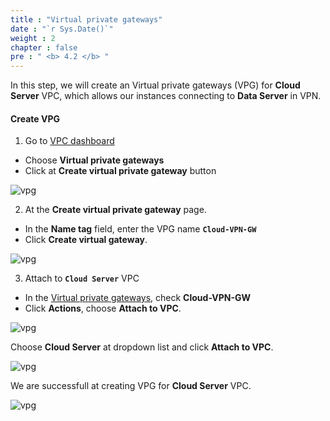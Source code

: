 ```yaml
---
title : "Virtual private gateways"
date : "`r Sys.Date()`"
weight : 2
chapter : false
pre : " <b> 4.2 </b> "
---
```



In this step, we will create an Virtual private gateways (VPG) for **Cloud Server** VPC, which allows our instances connecting to **Data Server** in VPN. 

#### Create **VPG**

1. Go to [VPC dashboard](https://console.aws.amazon.com/vpcconsole/)
  + Choose **Virtual private gateways**
  + Click at **Create virtual private gateway** button



![vpg](/aws-fcj/images/4.sitetositevpn/vpg-01.png)

2. At the **Create virtual private gateway** page.
  + In the **Name tag** field, enter the VPG name **`Cloud-VPN-GW`**
  + Click **Create virtual gateway**.

![vpg](/aws-fcj/images/4.sitetositevpn/vpg-02.png)


3. Attach to **`Cloud Server`** VPC
  + In the [Virtual private gateways](https://console.aws.amazon.com/vpcconsole/home#VpnGateways:), check **Cloud-VPN-GW**
  + Click **Actions**, choose **Attach to VPC**.

![vpg](/aws-fcj/images/4.sitetositevpn/vpg-03.png)

Choose **Cloud Server** at dropdown list and click **Attach to VPC**.

![vpg](/aws-fcj/images/4.sitetositevpn/vpg-04.png)

We are successfull at creating VPG for **Cloud Server** VPC.

![vpg](/aws-fcj/images/4.sitetositevpn/vpg-05.png)